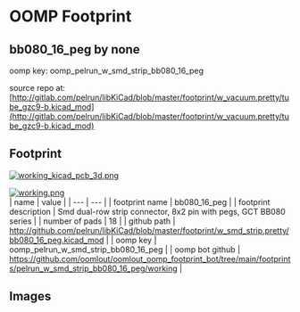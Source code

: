 # OOMP Footprint  
## bb080_16_peg  by none  
  
oomp key: oomp_pelrun_w_smd_strip_bb080_16_peg  
  
source repo at: [http://gitlab.com/pelrun/libKiCad/blob/master/footprint/w_vacuum.pretty/tube_gzc9-b.kicad_mod](http://gitlab.com/pelrun/libKiCad/blob/master/footprint/w_vacuum.pretty/tube_gzc9-b.kicad_mod)  
## Footprint  
  
[![working_kicad_pcb_3d.png](working_kicad_pcb_3d_600.png)](working_kicad_pcb_3d.png)  
  
[![working.png](working_600.png)](working.png)  
| name | value | 
| --- | --- | 
| footprint name | bb080_16_peg | 
| footprint description | Smd dual-row strip connector, 8x2 pin with pegs, GCT BB080 series | 
| number of pads | 18 | 
| github path | http://github.com/pelrun/libKiCad/blob/master/footprint/w_smd_strip.pretty/bb080_16_peg.kicad_mod | 
| oomp key | oomp_pelrun_w_smd_strip_bb080_16_peg | 
| oomp bot github | https://github.com/oomlout/oomlout_oomp_footprint_bot/tree/main/footprints/pelrun_w_smd_strip_bb080_16_peg/working | 
## Images  
